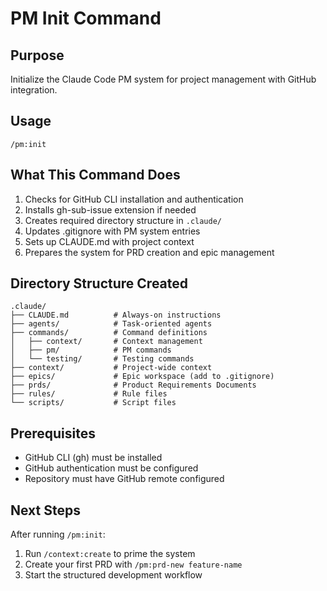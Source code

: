 # PM Init Command

## Purpose
Initialize the Claude Code PM system for project management with GitHub integration.

## Usage
```
/pm:init
```

## What This Command Does
1. Checks for GitHub CLI installation and authentication
2. Installs gh-sub-issue extension if needed
3. Creates required directory structure in `.claude/`
4. Updates .gitignore with PM system entries
5. Sets up CLAUDE.md with project context
6. Prepares the system for PRD creation and epic management

## Directory Structure Created
```
.claude/
├── CLAUDE.md          # Always-on instructions
├── agents/            # Task-oriented agents
├── commands/          # Command definitions
│   ├── context/       # Context management
│   ├── pm/            # PM commands
│   └── testing/       # Testing commands
├── context/           # Project-wide context
├── epics/             # Epic workspace (add to .gitignore)
├── prds/              # Product Requirements Documents
├── rules/             # Rule files
└── scripts/           # Script files
```

## Prerequisites
- GitHub CLI (gh) must be installed
- GitHub authentication must be configured
- Repository must have GitHub remote configured

## Next Steps
After running `/pm:init`:
1. Run `/context:create` to prime the system
2. Create your first PRD with `/pm:prd-new feature-name`
3. Start the structured development workflow